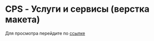 # CPS - Услуги и сервисы (верстка макета)
Для просмотра перейдите по [ссылке](https://aleksandrakostina.github.io/cps/)
